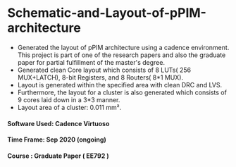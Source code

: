 # Schematic-and-Layout-of-pPIM-architecture    

- Generated the layout of pPIM architecture using a cadence environment. This project is part of one of the research papers and also the graduate paper for partial fulfillment of the master's degree. 
- Generated clean Core layout which consists of 8 LUTs( 256 MUX+LATCH), 8-bit Registers, and 8 Routers( 8*1 MUX).
- Layout is generated within the specified area with clean DRC and LVS.
- Furthermore, the layout for a cluster is also generated which consists of 9 cores laid down in a 3*3 manner.
- Layout area of a cluster: 0.011 mm².


#### Software Used: Cadence Virtuoso
#### Time Frame: Sep 2020 (ongoing)
#### Course : Graduate Paper ( EE792 )
